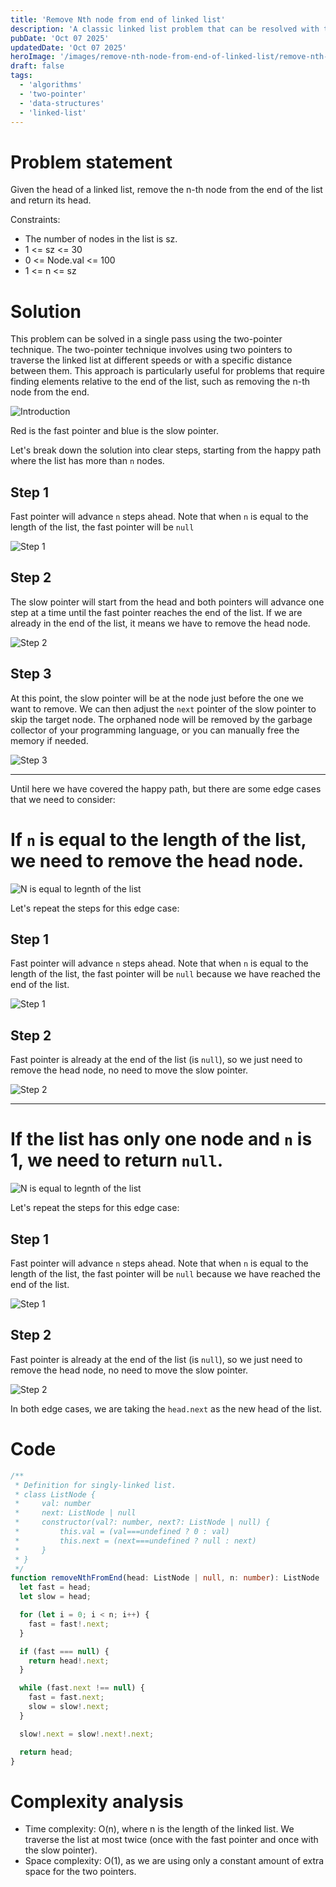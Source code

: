 ```yaml
---
title: 'Remove Nth node from end of linked list'
description: 'A classic linked list problem that can be resolved with the two-pointer technique.'
pubDate: 'Oct 07 2025'
updatedDate: 'Oct 07 2025'
heroImage: '/images/remove-nth-node-from-end-of-linked-list/remove-nth-node-from-end-of-list.drawio.svg'
draft: false
tags:
  - 'algorithms'
  - 'two-pointer'
  - 'data-structures'
  - 'linked-list'
---
```


# Problem statement

Given the head of a linked list, remove the n-th node from the end of the list and return its head.

Constraints:

- The number of nodes in the list is sz.
- 1 <= sz <= 30
- 0 <= Node.val <= 100
- 1 <= n <= sz

# Solution

This problem can be solved in a single pass using the two-pointer technique. The two-pointer technique involves using two pointers to traverse the linked list at different speeds or with a specific distance between them. This approach is particularly useful for problems that require finding elements relative to the end of the list, such as removing the n-th node from the end.

![Introduction](/images/remove-nth-node-from-end-of-linked-list/remove-nth-node-from-end-of-list-introduction.svg 'Introduction - Remove the n-th node from the end of the list')

Red is the fast pointer and blue is the slow pointer.

Let's break down the solution into clear steps, starting from the happy path where the list has more than `n` nodes.

## Step 1

Fast pointer will advance `n` steps ahead. Note that when `n` is equal to the length of the list, the fast pointer will be `null`

![Step 1](/images/remove-nth-node-from-end-of-linked-list/remove-nth-node-from-end-of-list-step-1.svg 'Step 1 - Fast pointer advances n steps ahead')

## Step 2

The slow pointer will start from the head and both pointers will advance one step at a time until the fast pointer reaches the end of the list. If we are already in the end of the list, it means we have to remove the head node.

![Step 2](/images/remove-nth-node-from-end-of-linked-list/remove-nth-node-from-end-of-list-step-2.svg 'Step 2 - Slow pointer advances n steps ahead')

## Step 3

At this point, the slow pointer will be at the node just before the one we want to remove. We can then adjust the `next` pointer of the slow pointer to skip the target node. The orphaned node will be removed by the garbage collector of your programming language, or you can manually free the memory if needed.

![Step 3](/images/remove-nth-node-from-end-of-linked-list/remove-nth-node-from-end-of-list-step-3.svg 'Step 3 - Remove the target node')

---

Until here we have covered the happy path, but there are some edge cases that we need to consider:

# If `n` is equal to the length of the list, we need to remove the head node.

![N is equal to legnth of the list](/images/remove-nth-node-from-end-of-linked-list/remove-nth-node-from-end-of-list-edge-case-1.svg 'Edge case')

Let's repeat the steps for this edge case:

## Step 1

Fast pointer will advance `n` steps ahead. Note that when `n` is equal to the length of the list, the fast pointer will be `null` because we have reached the end of the list.

![Step 1](/images/remove-nth-node-from-end-of-linked-list/remove-nth-node-from-end-of-list-edge-case-1-step-1.svg 'Step 1 - Fast pointer advances n steps ahead')

## Step 2

Fast pointer is already at the end of the list (is `null`), so we just need to remove the head node, no need to move the slow pointer.

![Step 2](/images/remove-nth-node-from-end-of-linked-list/remove-nth-node-from-end-of-list-edge-case-1-step-2.svg 'Step 2 - Remove the head node')

---

# If the list has only one node and `n` is 1, we need to return `null`.

![N is equal to legnth of the list](/images/remove-nth-node-from-end-of-linked-list/remove-nth-node-from-end-of-list-edge-case-2.svg 'Edge case')

Let's repeat the steps for this edge case:

## Step 1

Fast pointer will advance `n` steps ahead. Note that when `n` is equal to the length of the list, the fast pointer will be `null` because we have reached the end of the list.

![Step 1](/images/remove-nth-node-from-end-of-linked-list/remove-nth-node-from-end-of-list-edge-case-2-step-1.svg 'Step 1 - Fast pointer advances n steps ahead')

## Step 2

Fast pointer is already at the end of the list (is `null`), so we just need to remove the head node, no need to move the slow pointer.

![Step 2](/images/remove-nth-node-from-end-of-linked-list/remove-nth-node-from-end-of-list-edge-case-2-step-2.svg 'Step 2 - Remove the head node')

In both edge cases, we are taking the `head.next` as the new head of the list.

# Code

```typescript
/**
 * Definition for singly-linked list.
 * class ListNode {
 *     val: number
 *     next: ListNode | null
 *     constructor(val?: number, next?: ListNode | null) {
 *         this.val = (val===undefined ? 0 : val)
 *         this.next = (next===undefined ? null : next)
 *     }
 * }
 */
function removeNthFromEnd(head: ListNode | null, n: number): ListNode | null {
  let fast = head;
  let slow = head;

  for (let i = 0; i < n; i++) {
    fast = fast!.next;
  }

  if (fast === null) {
    return head!.next;
  }

  while (fast.next !== null) {
    fast = fast.next;
    slow = slow!.next;
  }

  slow!.next = slow!.next!.next;

  return head;
}
```

# Complexity analysis

- Time complexity: O(n), where n is the length of the linked list. We traverse the list at most twice (once with the fast pointer and once with the slow pointer).
- Space complexity: O(1), as we are using only a constant amount of extra space for the two pointers.
